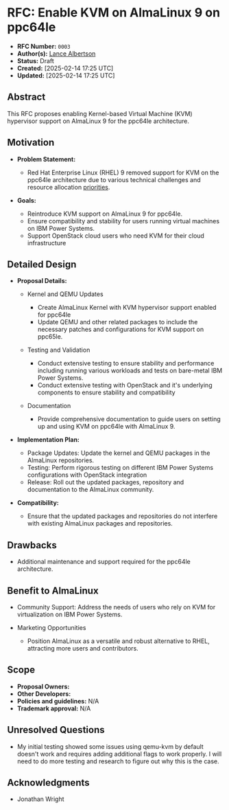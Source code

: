 # RFC: Enable KVM on AlmaLinux 9 on ppc64le

* **RFC Number:** `0003`
* **Author(s):** [Lance Albertson](lance@osuosl.org)
* **Status:** Draft
* **Created:** [2025-02-14 17:25 UTC]
* **Updated:** [2025-02-14 17:25 UTC]

## Abstract

This RFC proposes enabling Kernel-based Virtual Machine (KVM) hypervisor support
on AlmaLinux 9 for the ppc64le architecture.

## Motivation

* **Problem Statement:**

   * Red Hat Enterprise Linux (RHEL) 9 removed support for KVM on the ppc64le
     architecture due to various technical challenges and resource allocation
     [priorities](https://docs.redhat.com/en/documentation/red_hat_enterprise_linux/9/html-single/considerations_in_adopting_rhel_9/index#ref_changes-to-kvm_assembly_virtualization).

* **Goals:**

   * Reintroduce KVM support on AlmaLinux 9 for ppc64le.
   * Ensure compatibility and stability for users running virtual machines on IBM Power Systems.
   * Support OpenStack cloud users who need KVM for their cloud infrastructure

## Detailed Design

* **Proposal Details:**

   * Kernel and QEMU Updates

      * Create AlmaLinux Kernel with KVM hypervisor support enabled for ppc64le
      * Update QEMU and other related packages to include the necessary patches
        and configurations for KVM support on ppc65le.
   * Testing and Validation

      * Conduct extensive testing to ensure stability and performance including
        running various workloads and tests on bare-metal IBM Power Systems.
      * Conduct extensive testing with OpenStack and it's underlying components
        to ensure stability and compatibility
   * Documentation

      * Provide comprehensive documentation to guide users on setting up and
        using KVM on ppc64le with AlmaLinux 9.

* **Implementation Plan:**

   * Package Updates: Update the kernel and QEMU packages in the AlmaLinux
     repositories.
   * Testing: Perform rigorous testing on different IBM Power Systems
     configurations with OpenStack integration
   * Release: Roll out the updated packages, repository and documentation to the
     AlmaLinux community.

* **Compatibility:**

   * Ensure that the updated packages and repositories do not interfere with
     existing AlmaLinux packages and repositories.

## Drawbacks

* Additional maintenance and support required for the ppc64le architecture.

## Benefit to AlmaLinux

* Community Support: Address the needs of users who rely on KVM for virtualization on IBM Power Systems.
* Marketing Opportunities

   * Position AlmaLinux as a versatile and robust alternative to RHEL, attracting more users and contributors.

## Scope

* **Proposal Owners:**
* **Other Developers:**
* **Policies and guidelines:** N/A
* **Trademark approval:** N/A

## Unresolved Questions

* My initial testing showed some issues using qemu-kvm by default doesn't work and requires adding additional flags to
  work properly. I will need to do more testing and research to figure out why this is the case.

## Acknowledgments

* Jonathan Wright
